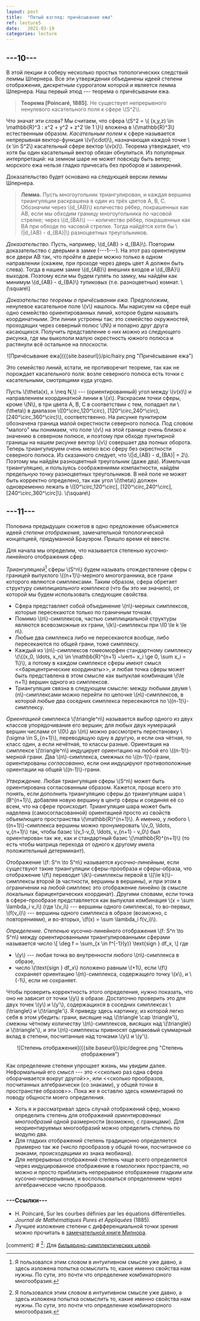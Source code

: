 ```yaml
---
layout: post
title:  "Пятый взгляд: причёсывание ежа"
ref: lecture5
date:   2021-03-19
categories: lecture
---
```


## ---10---

В этой лекции я соберу несколько простых топологических следствий леммы Шпернера. Все эти утверждения объединены идеей степени отображения, дискретным суррогатом которой и является лемма Шпернера. Наш первый этюд --- теорема о причёсывании ежа.  

> **Теорема [Poincaré, 1885].** Не существует непрерывного ненулевого касательного поля к сфере \\(S^2\\).

Что значат эти слова? Мы считаем, что сфера \\(S^2 = \\{ (x,y,z) \in \mathbb{R}^3 : x^2 + y^2 + z^2 \le 1 \\}\\) вложена в \\(\mathbb{R}^3\\) естественным образом. _Касательным полем_ к сфере называется непрерывная вектор-функция \\(v(\cdot)\\), назначающая каждой точке \\(x \in S^2\\) касательный сфере вектор \\(v(x)\\). Теорема утверждает, что хотя бы один касательный вектор обязан обнулиться. Из популярных интерпретаций: на земном шаре не может повсюду быть ветер; морского ежа нельзя гладко причесать без проборов и завихрений.

Доказательство будет основано на следующей версии леммы Шпернера.

> **Лемма.** Пусть многоугольник триангулирован, и каждая вершина триангуляции раскрашена в один из трёх цветов A, B, C. Обозначим через \\(d_{AB}\\) количество рёбер, покрашенных как AB, если мы обходим границу многоугольника по часовой стрелке; через \\(d_{BA}\\) --- количество рёбер, покрашенных как BA при обходе по часовой стрелке. Тогда найдётся хотя бы \\(\|d_{AB} - d_{BA}\|\\) разноцветных треугольников.

_Доказательство._
Пусть, например, \\(d_{AB} > d_{BA}\\).
Повторим доказательство с дверьми в замке (---1---). На этот раз ориентируем все двери AB так, что пройти в двери можно только в одном направлении (скажем, при проходе через дверь цвет A должен быть слева). Тогда в нашем замке \\(d_{AB}\\) внешних входов и \\(d_{BA}\\) выходов. Поэтому если мы будем гулять по замку, мы найдём как минимум \\(d_{AB} - d_{BA}\\) тупиковых (т.е. разноцветных) комнат.
\\(\square\\)

_Доказательство теоремы о причёсывании ежа._ 
Предположим, ненулевое касательное поле \\(v\\) нашлось. Мы нарисуем на сфере ещё одно семейство ориентированных линий, которое будем называть координатными. Эти линии устроены так: это семейство окружностей, проходящих через северный полюс \\(N\\) и попарно друг друга касающихся. Получить представление о них можно из следующего рисунка, где мы выкололи малую окрестность южного полюса и растянули всё остальное на плоскости.

<span style="display:block;text-align:center">
![Причёсывание ежа]({{site.baseurl}}/pic/hairy.png "Причёсывание ежа")
</span>

Это семейство линий, кстати, не противоречит теореме, так как не порождает касательного поля: возле северного полюса есть точки с касательными, смотрящими куда угодно. 

Пусть \\(\theta(x), x \neq N,\\) --- (ориентированный) угол между \\(v(x)\\) и направлением координатной линии в \\(x\\). Раскрасим точки сферы, кроме \\(N\\), в три цвета A, B, C в соответствии с тем, попадает ли \\(\theta\\) в диапазон \\([0^\circ,120^\circ), [120^\circ,240^\circ), [240^\circ,360^\circ)\\), соответственно. На рисунке пунктиром обозначена граница малой окрестности северного полюса. Под словом "малого" мы понимаем, что поле \\(v\\) на этой границе очень близко к значению в северном полюсе, и поэтому при обходе пунктирной границы на нашем рисунке вектор \\(v\\) совершает два полных оборота. Теперь триангулируем очень мелко всю сферу без окрестности северного полюса.
Из сказанного следует, что \\(\|d_{AB} - d_{BA}\| = 2\\). Поэтому мы найдём разноцветный треугольник (даже два). Измельчая триангуляцию, и пользуясь соображениями компактности, найдём предельную точку разноцветных треугольников. В ней поле не может быть корректно определено, так как угол \\(\theta\\) должен одновременно лежать в \\([0^\circ,120^\circ], [120^\circ,240^\circ], [240^\circ,360^\circ]\\).
\\(\square\\)

## ---11---

Половина предыдущих сюжетов в одно предложение объясняется идеей _степени отображения_, замечательной топологической концепцией, придуманной Брауэром. Пришло время её ввести.

Для начала мы определим, что называется степенью кусочно-линейного отображения сфер. 

_Триангуляцией_[^1] сферы \\(S^n\\) будем называть отождествление сферы с границей выпуклого \\((n+1)\\)-мерного многогранника, все грани которого являются симплексами. Таким образом, сфера обретает структуру _симплициального комплекса_ (что бы это ни значило), от которой мы будем использовать следующие свойства.
* Сфера представляет собой объединение \\(n\\)-мерных симплексов, которые пересекаются только по граничным точкам.  
* Помимо \\(n\\)-симплексов, частью симплициальной структуры являются всевозможные их грани, \\(k\\)-симплексы при \\(0 \le k \le n\\).
* Любые два симплекса либо не пересекаются вообще, либо пересекаются по общей грани, тоже симплексу.
* Каждый из \\(n\\)-симплексов гомеоморфен стандартному симплексу \\(\\{(x_0, \ldots, x_n) \in \mathbb{R}^{n+1} ~\vert~ x_i \ge 0, \sum x_i = 1\\}\\), а потому в каждом симплексе сферы имеют смысл <<барицентрические координаты>>, и любая точка сферы может быть представлена в этом смысле как выпуклая комбинация \\(\le n+1\\) вершин одного из симплексов.
* Триангуляция связна в следующем смысле: между любыми двумя \\(n\\)-симплексами можно перейти по цепочке \\(n\\)-симплексов, в которой любые два соседних симплекса пересекаются по \\((n-1)\\)-симплексу.

_Ориентацией_ симплекса \\(\triangle^n\\) называется выбор одного из двух классов упорядочивания его вершин; для любых двух нумераций вершин числами от \\(0\\) до \\(n\\) можно рассмотреть перестановку \\(\sigma \in S_{n+1}\\), переводящую одну в другую, и если она чётная, то класс один, а если нечётная, то классы разные. Ориентация на симплексе \\(\triangle^n\\) индуцирует ориентацию на любой его \\((n-1)\\)-мерной грани. Два \\(n\\)-симплекса, смежных по \\((n-1)\\)-грани, ориентированы _согласованно_, если они индуцируют противоположные ориентации на общей \\((n-1)\\)-грани. 

_Утверждение._ Любая триангуляция сферы \\(S^n\\) может быть ориентирована согласованным образом. Кажется, проще всего это понять, если дополнить триангуляцию сферы до триангуляции шара \\(B^{n+1}\\), добавляя новую вершину в центр сферы и соединяя её со всем, что на сфере происходит. Триангуляция шара может быть наделена (самосогласованной) ориентацией просто из свойств объемлющего пространства \\(\mathbb{R}^{n+1}\\). А именно, у любого \\((n+1)\\)-симплекса вершины можно пронумеровать \\(v_0, \ldots, v_{n+1}\\) так, чтобы базис \\(v_1-v_0, \ldots, v_{n+1} - v_0\\) был ориентирован так же, как и стандартный базис \\(\mathbb{R}^{n+1}\\) (то есть чтобы матрица перехода от одного к другому имела положительный детерминант). 

Отображение \\(f: S^n \to S^n\\) называется _кусочно-линейным_, если существуют такие триангуляции сферы-прообраза и сферы-образа, что отображение \\(f\\) переводит \\(k\\)-симплексы первой в \\((\le k)\\)-симплексы второй (в частности, вершины в вершины), и при этом в ограничении на любой симплекс это отображение линейно (в смысле локальных барицентрических координат). Другими словами, если точка в сфере-прообразе представляется как выпуклая комбинация \\(x = \sum \lambda_i v_i\\) (где \\(v_i\\) --- вершины одного симплекса), то во-первых, \\(f(v_i)\\) --- вершины одного симплекса в образе (возможно, с повторениями), и во-вторых, \\(f(x) = \sum \lambda_i f(v_i)\\).

_Определение._ _Степенью_ кусочно-линейного отображения \\(f: S^n \to S^n\\) между ориентированными триангулированными сферами называется число
\\[
\deg f = \sum_{x \in f^{-1}(y)} \text{sign } df_x,
\\]
где
* \\(y\\) --- любая точка во внутренности любого \\(n\\)-симплекса в образе,
* число \\(\text{sign } df_x\\) положено равным \\(+1\\), если \\(f\\) сохраняет ориентацию \\(n\\)-симплекса, содержащего точку \\(x\\), и \\(-1\\), если не сохраняет. 

Чтобы проверить корректность этого определения, нужно показать, что оно не зависит от точки \\(y\\) в образе. Достаточно проверить это для двух точек \\(y\\) и \\(y'\\), содержащихся в соседних симплексах \\(\triangle\\) и \\(\triangle'\\). Я приведу здесь картинку, из которой легко себя в этом убедить: грани, висящие над \\(\triangle \cap \triangle'\\), смежны чётному количеству \\(n\\)-симплексов, висящих над \\(\triangle\\) и \\(\triangle'\\), и эти \\(n\\)-симплексы привносят одинаковый суммарный вклад в степени, посчитанные над точками \\(y\\) и \\(y'\\).

<span style="display:block;text-align:center">
![Степень отображения]({{site.baseurl}}/pic/degree.png "Степень отображения")
</span>

Как определение степени упрощает жизнь, мы увидим далее. Неформальный его смысл --- это <<сколько раз одна сфера оборачивается вокруг другой>>, или <<сколько прообразов, посчитанных алгебраически (со знаками), у общей точки в пространстве образов>>. Пока же я оставлю здесь комментарий по поводу общности моего определения.
* Хоть я и рассматривал здесь случай отображений сфер, можно определить степень для отображений _ориентированных многообразий_ одной размерности (возможно, с границами). Для неориентируемых многообразий можно определить степень по модулю два.
* Для гладких отображений степень традиционно определяется примерно так же (число прообразов у общей точки, посчитанное со знаками, происходящими из знака якобиана).
* Для непрерывных отображений степень чаще всего определяется через индуцированное отображение в гомологиях пространств, но можно и просто приблизить непрерывное отображение гладким или кусочно-непрерывным, и воспользоваться определением через алгебраическое число прообразов.

### ---Ссылки---
* H. Poincaré, Sur les courbes définies par les équations différentielles. _Journal de Mathématiques Pures et Appliquées_ (1885).
* Лучшее изложение степени с дифференциальной точки зрения можно прочитать в [замечательной книге Милнора](https://math.uchicago.edu/~may/REU2017/MilnorDiff.pdf).

[^1]: Я пользовался этим словом в интуитивном смысле уже давно, а здесь изложена попытка осмыслить то, какие именно свойства нам нужны. По сути, это почти что определение комбинаторного многообразия.


[comment]: # [^1]: Для [бильярдно-симплектических целей](https://academic.oup.com/imrn/article/2020/7/1957/4976243).